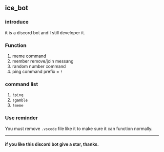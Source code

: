 ## ice_bot
### introduce
it is a discord bot and I still developer it.
### Function
1. meme command
2. member remove/join messang
3. random number command
4. ping command
prefix = `!`
### command list
1. `!ping`
2. `!gamble`
3. `!meme`
### Use reminder
You must remove `.vscode` file like it to  make sure it can function normally.

---
#### if you like this discord bot give a star, thanks.

